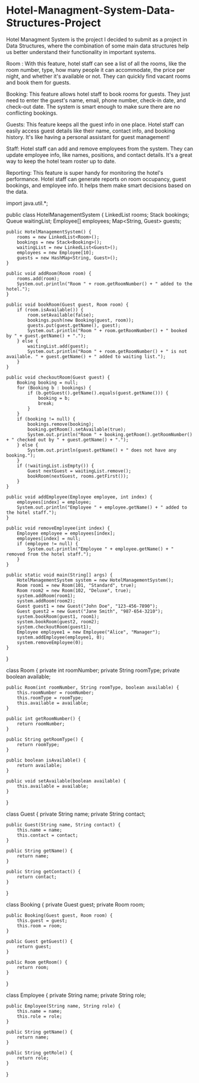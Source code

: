 # Hotel-Managment-System-Data-Structures-Project

Hotel Managment System is the project I decided to submit as a project in Data Structures, where the combination of some main data structures help us better understand their functionality in important systems. 

Room : With this feature, hotel staff can see a list of all the rooms, like the room number, type, how many people it can accommodate, the price per night, and whether it's available or not. They can quickly find vacant rooms and book them for guests.

Booking: This feature allows hotel staff to book rooms for guests. They just need to enter the guest's name, email, phone number, check-in date, and check-out date. The system is smart enough to make sure there are no conflicting bookings.

Guests: This feature keeps all the guest info in one place. Hotel staff can easily access guest details like their name, contact info, and booking history. It's like having a personal assistant for guest management!

Staff: Hotel staff can add and remove employees from the system. They can update employee info, like names, positions, and contact details. It's a great way to keep the hotel team roster up to date.

Reporting: This feature is super handy for monitoring the hotel's performance. Hotel staff can generate reports on room occupancy, guest bookings, and employee info. It helps them make smart decisions based on the data.



import java.util.*;

public class HotelManagementSystem {
    LinkedList<Room> rooms;
    Stack<Booking> bookings;
    Queue<Guest> waitingList;
    Employee[] employees;
    Map<String, Guest> guests;

    public HotelManagementSystem() {
        rooms = new LinkedList<Room>();
        bookings = new Stack<Booking>();
        waitingList = new LinkedList<Guest>();
        employees = new Employee[10];
        guests = new HashMap<String, Guest>();
    }

    public void addRoom(Room room) {
        rooms.add(room);
        System.out.println("Room " + room.getRoomNumber() + " added to the hotel.");
    }

    public void bookRoom(Guest guest, Room room) {
        if (room.isAvailable()) {
            room.setAvailable(false);
            bookings.push(new Booking(guest, room));
            guests.put(guest.getName(), guest);
            System.out.println("Room " + room.getRoomNumber() + " booked by " + guest.getName() + ".");
        } else {
            waitingList.add(guest);
            System.out.println("Room " + room.getRoomNumber() + " is not available. " + guest.getName() + " added to waiting list.");
        }
    }

    public void checkoutRoom(Guest guest) {
        Booking booking = null;
        for (Booking b : bookings) {
            if (b.getGuest().getName().equals(guest.getName())) {
                booking = b;
                break;
            }
        }
        if (booking != null) {
            bookings.remove(booking);
            booking.getRoom().setAvailable(true);
            System.out.println("Room " + booking.getRoom().getRoomNumber() + " checked out by " + guest.getName() + ".");
        } else {
            System.out.println(guest.getName() + " does not have any booking.");
        }
        if (!waitingList.isEmpty()) {
            Guest nextGuest = waitingList.remove();
            bookRoom(nextGuest, rooms.getFirst());
        }
    }

    public void addEmployee(Employee employee, int index) {
        employees[index] = employee;
        System.out.println("Employee " + employee.getName() + " added to the hotel staff.");
    }

    public void removeEmployee(int index) {
        Employee employee = employees[index];
        employees[index] = null;
        if (employee != null) {
            System.out.println("Employee " + employee.getName() + " removed from the hotel staff.");
        }
    }

    public static void main(String[] args) {
        HotelManagementSystem system = new HotelManagementSystem();
        Room room1 = new Room(101, "Standard", true);
        Room room2 = new Room(102, "Deluxe", true);
        system.addRoom(room1);
        system.addRoom(room2);
        Guest guest1 = new Guest("John Doe", "123-456-7890");
        Guest guest2 = new Guest("Jane Smith", "987-654-3210");
        system.bookRoom(guest1, room1);
        system.bookRoom(guest2, room2);
        system.checkoutRoom(guest1);
        Employee employee1 = new Employee("Alice", "Manager");
        system.addEmployee(employee1, 0);
        system.removeEmployee(0);
    }
}

class Room {
    private int roomNumber;
    private String roomType;
    private boolean available;

    public Room(int roomNumber, String roomType, boolean available) {
        this.roomNumber = roomNumber;
        this.roomType = roomType;
        this.available = available;
    }

    public int getRoomNumber() {
        return roomNumber;
    }

    public String getRoomType() {
        return roomType;
    }

    public boolean isAvailable() {
        return available;
    }

    public void setAvailable(boolean available) {
        this.available = available;
    }
}

class Guest {
    private String name;
    private String contact;

    public Guest(String name, String contact) {
        this.name = name;
        this.contact = contact;
    }

    public String getName() {
        return name;
    }

    public String getContact() {
        return contact;
    }
}

class Booking {
    private Guest guest;
    private Room room;

    public Booking(Guest guest, Room room) {
        this.guest = guest;
        this.room = room;
    }

    public Guest getGuest() {
        return guest;
    }

    public Room getRoom() {
        return room;
    }
}

class Employee {
    private String name;
    private String role;

    public Employee(String name, String role) {
        this.name = name;
        this.role = role;
    }

    public String getName() {
        return name;
    }

    public String getRole() {
        return role;
    }
}
